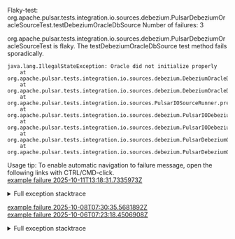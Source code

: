         
Flaky-test: org.apache.pulsar.tests.integration.io.sources.debezium.PulsarDebeziumOracleSourceTest.testDebeziumOracleDbSource
Number of failures: 3

org.apache.pulsar.tests.integration.io.sources.debezium.PulsarDebeziumOracleSourceTest is flaky. The testDebeziumOracleDbSource test method fails sporadically.

```
java.lang.IllegalStateException: Oracle did not initialize properly
	at org.apache.pulsar.tests.integration.io.sources.debezium.DebeziumOracleDbSourceTester.waitForOracleStatus(DebeziumOracleDbSourceTester.java:188)
	at org.apache.pulsar.tests.integration.io.sources.debezium.DebeziumOracleDbSourceTester.prepareSource(DebeziumOracleDbSourceTester.java:157)
	at org.apache.pulsar.tests.integration.io.sources.PulsarIOSourceRunner.prepareSource(PulsarIOSourceRunner.java:113)
	at org.apache.pulsar.tests.integration.io.sources.debezium.PulsarIODebeziumSourceRunner.internalTestSource(PulsarIODebeziumSourceRunner.java:75)
	at org.apache.pulsar.tests.integration.io.sources.debezium.PulsarIODebeziumSourceRunner.testSource(PulsarIODebeziumSourceRunner.java:66)
	at org.apache.pulsar.tests.integration.io.sources.debezium.PulsarDebeziumOracleSourceTest.testDebeziumOracleDbConnect(PulsarDebeziumOracleSourceTest.java:86)
	at org.apache.pulsar.tests.integration.io.sources.debezium.PulsarDebeziumOracleSourceTest.testDebeziumOracleDbSource(PulsarDebeziumOracleSourceTest.java:47)
```

Usage tip: To enable automatic navigation to failure message, open the following links with CTRL/CMD-click.  
[example failure 2025-10-11T13:18:31.7335973Z](https://github.com/apache/pulsar/actions/runs/18429196827/job/52515137975#step:12:5490)  


<details>
<summary>Full exception stacktrace</summary>
<code><pre>
java.lang.IllegalStateException: Oracle did not initialize properly
	at org.apache.pulsar.tests.integration.io.sources.debezium.DebeziumOracleDbSourceTester.waitForOracleStatus(DebeziumOracleDbSourceTester.java:188)
	at org.apache.pulsar.tests.integration.io.sources.debezium.DebeziumOracleDbSourceTester.prepareSource(DebeziumOracleDbSourceTester.java:157)
	at org.apache.pulsar.tests.integration.io.sources.PulsarIOSourceRunner.prepareSource(PulsarIOSourceRunner.java:113)
	at org.apache.pulsar.tests.integration.io.sources.debezium.PulsarIODebeziumSourceRunner.internalTestSource(PulsarIODebeziumSourceRunner.java:75)
	at org.apache.pulsar.tests.integration.io.sources.debezium.PulsarIODebeziumSourceRunner.testSource(PulsarIODebeziumSourceRunner.java:66)
	at org.apache.pulsar.tests.integration.io.sources.debezium.PulsarDebeziumOracleSourceTest.testDebeziumOracleDbConnect(PulsarDebeziumOracleSourceTest.java:86)
	at org.apache.pulsar.tests.integration.io.sources.debezium.PulsarDebeziumOracleSourceTest.testDebeziumOracleDbSource(PulsarDebeziumOracleSourceTest.java:47)
	at java.base/jdk.internal.reflect.DirectMethodHandleAccessor.invoke(DirectMethodHandleAccessor.java:103)
	at java.base/java.lang.reflect.Method.invoke(Method.java:580)
	at org.testng.internal.invokers.MethodInvocationHelper.invokeMethod(MethodInvocationHelper.java:139)
	at org.testng.internal.invokers.InvokeMethodRunnable.runOne(InvokeMethodRunnable.java:47)
	at org.testng.internal.invokers.InvokeMethodRunnable.call(InvokeMethodRunnable.java:76)
	at org.testng.internal.invokers.InvokeMethodRunnable.call(InvokeMethodRunnable.java:11)
	at java.base/java.util.concurrent.FutureTask.run(FutureTask.java:317)
	at java.base/java.util.concurrent.ThreadPoolExecutor.runWorker(ThreadPoolExecutor.java:1144)
	at java.base/java.util.concurrent.ThreadPoolExecutor$Worker.run(ThreadPoolExecutor.java:642)
	at java.base/java.lang.Thread.run(Thread.java:1583)

</pre></code>
</details>

[example failure 2025-10-08T07:30:35.5681892Z](https://github.com/apache/pulsar/actions/runs/18335314137/job/52221466827#step:12:5471)  
[example failure 2025-10-06T07:23:18.4506908Z](https://github.com/apache/pulsar/actions/runs/18271517544/job/52017367107#step:12:5475)  


<details>
<summary>Full exception stacktrace</summary>
<code><pre>
java.lang.IllegalStateException: Oracle did not initialize properly
	at org.apache.pulsar.tests.integration.io.sources.debezium.DebeziumOracleDbSourceTester.waitForOracleStatus(DebeziumOracleDbSourceTester.java:188)
	at org.apache.pulsar.tests.integration.io.sources.debezium.DebeziumOracleDbSourceTester.prepareSource(DebeziumOracleDbSourceTester.java:157)
	at org.apache.pulsar.tests.integration.io.sources.PulsarIOSourceRunner.prepareSource(PulsarIOSourceRunner.java:113)
	at org.apache.pulsar.tests.integration.io.sources.debezium.PulsarIODebeziumSourceRunner.internalTestSource(PulsarIODebeziumSourceRunner.java:75)
	at org.apache.pulsar.tests.integration.io.sources.debezium.PulsarIODebeziumSourceRunner.testSource(PulsarIODebeziumSourceRunner.java:66)
	at org.apache.pulsar.tests.integration.io.sources.debezium.PulsarDebeziumOracleSourceTest.testDebeziumOracleDbConnect(PulsarDebeziumOracleSourceTest.java:86)
	at org.apache.pulsar.tests.integration.io.sources.debezium.PulsarDebeziumOracleSourceTest.testDebeziumOracleDbSource(PulsarDebeziumOracleSourceTest.java:47)
	at java.base/jdk.internal.reflect.NativeMethodAccessorImpl.invoke0(Native Method)
	at java.base/jdk.internal.reflect.NativeMethodAccessorImpl.invoke(NativeMethodAccessorImpl.java:77)
	at java.base/jdk.internal.reflect.DelegatingMethodAccessorImpl.invoke(DelegatingMethodAccessorImpl.java:43)
	at java.base/java.lang.reflect.Method.invoke(Method.java:569)
	at org.testng.internal.invokers.MethodInvocationHelper.invokeMethod(MethodInvocationHelper.java:139)
	at org.testng.internal.invokers.InvokeMethodRunnable.runOne(InvokeMethodRunnable.java:47)
	at org.testng.internal.invokers.InvokeMethodRunnable.call(InvokeMethodRunnable.java:76)
	at org.testng.internal.invokers.InvokeMethodRunnable.call(InvokeMethodRunnable.java:11)
	at java.base/java.util.concurrent.FutureTask.run(FutureTask.java:264)
	at java.base/java.util.concurrent.ThreadPoolExecutor.runWorker(ThreadPoolExecutor.java:1136)
	at java.base/java.util.concurrent.ThreadPoolExecutor$Worker.run(ThreadPoolExecutor.java:635)
	at java.base/java.lang.Thread.run(Thread.java:840)

</pre></code>
</details>

